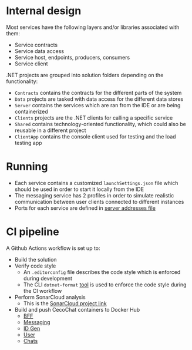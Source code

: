 # Internal design

Most services have the following layers and/or libraries associated with them:
* Service contracts
* Service data access
* Service host, endpoints, producers, consumers
* Service client

.NET projects are grouped into solution folders depending on the functionality:
* `Contracts` contains the contracts for the different parts of the system
* `Data` projects are tasked with data access for the different data stores
* `Server` contains the services which are ran from the IDE or are being containerized
* `Clients` projects are the .NET clients for calling a specific service
* `Shared` contains technology-oriented functionality, which could also be reusable in a different project
* `ClientApp` contains the console client used for testing and the load testing app

# Running

* Each service contains a customized `launchSettings.json` file which should be used in order to start it locally from the IDE
* The messaging service has 2 profiles in order to simulate realistic communication between user clients connected to different instances
* Ports for each service are defined in [server addresses file](../source/server-addresses.txt)

# CI pipeline

A Github Actions workflow is set up to:
* Build the solution
* Verify code style
  - An `.editorconfig` file describes the code style which is enforced during development
  - The CLI `dotnet-format` [tool](https://github.com/dotnet/format) is used to enforce the code style during the CI workflow
* Perform SonarCloud analysis
  - This is the [SonarCloud project link](https://sonarcloud.io/dashboard?id=cvetomir-todorov_CecoChat)
* Build and push CecoChat containers to Docker Hub
  - [BFF](https://hub.docker.com/repository/docker/cvetomirtodorov/cecochat-bff)
  - [Messaging](https://hub.docker.com/repository/docker/cvetomirtodorov/cecochat-messaging)
  - [ID Gen](https://hub.docker.com/repository/docker/cvetomirtodorov/cecochat-idgen)
  - [User](https://hub.docker.com/repository/docker/cvetomirtodorov/cecochat-user)
  - [Chats](https://hub.docker.com/repository/docker/cvetomirtodorov/cecochat-chats)
